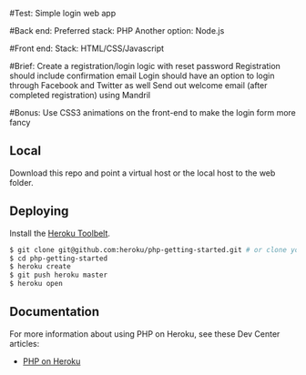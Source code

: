 #Test: Simple login web app

#Back end:​​
Preferred stack: PHP 
Another option: Node.js

#Front end:
Stack: HTML/CSS/Javascript

#Brief:
Create a registration/login logic with reset password
Registration should include confirmation email
Login should have an option to login through Facebook and Twitter as well
Send out welcome email (after completed registration) using Mandril

#Bonus:
Use CSS3 animations on the front-end to make the login form more fancy

## Local

Download this repo and point a virtual host or the local host to the web folder.



## Deploying

Install the [Heroku Toolbelt](https://toolbelt.heroku.com/).

```sh
$ git clone git@github.com:heroku/php-getting-started.git # or clone your own fork
$ cd php-getting-started
$ heroku create
$ git push heroku master
$ heroku open
```

## Documentation

For more information about using PHP on Heroku, see these Dev Center articles:

- [PHP on Heroku](https://devcenter.heroku.com/categories/php)




